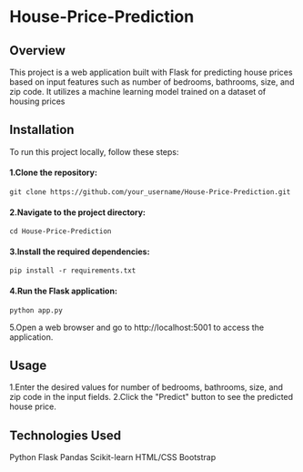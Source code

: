 # House-Price-Prediction
## Overview
This project is a web application built with Flask for predicting house prices based on input features such as number of bedrooms, bathrooms, size, and zip code. It utilizes a machine learning model trained on a dataset of housing prices

## Installation
To run this project locally, follow these steps:
#### 1.Clone the repository:
```
git clone https://github.com/your_username/House-Price-Prediction.git
```
#### 2.Navigate to the project directory:
```
cd House-Price-Prediction
```
#### 3.Install the required dependencies:
```
pip install -r requirements.txt
```
#### 4.Run the Flask application:
```
python app.py
```
5.Open a web browser and go to http://localhost:5001 to access the application.

## Usage
1.Enter the desired values for number of bedrooms, bathrooms, size, and zip code in the input fields.
2.Click the "Predict" button to see the predicted house price.

## Technologies Used
Python
Flask
Pandas
Scikit-learn
HTML/CSS
Bootstrap



